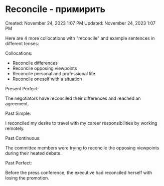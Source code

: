 # Reconcile - примирить

Created: November 24, 2023 1:07 PM
Updated: November 24, 2023 1:07 PM

Here are 4 more collocations with "reconcile" and example sentences in different tenses:

Collocations:

- Reconcile differences
- Reconcile opposing viewpoints
- Reconcile personal and professional life
- Reconcile oneself with a situation

Present Perfect:

The negotiators have reconciled their differences and reached an agreement.

Past Simple:

I reconciled my desire to travel with my career responsibilities by working remotely.

Past Continuous:

The committee members were trying to reconcile the opposing viewpoints during their heated debate.

Past Perfect:

Before the press conference, the executive had reconciled herself with losing the promotion.